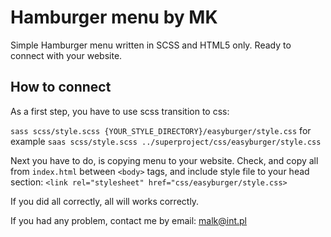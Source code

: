 # Hamburger menu by MK

Simple Hamburger menu written in SCSS and HTML5 only. Ready to connect with your website.

## How to connect

As a first step, you have to use scss transition to css:

``` sass scss/style.scss {YOUR_STYLE_DIRECTORY}/easyburger/style.css ```
for example
``` saas scss/style.scss ../superproject/css/easyburger/style.css ```

Next you have to do, is copying menu to your website. Check, and copy all from ```index.html``` between ```<body>``` tags, and include style file to your head section:
``` <link rel="stylesheet" href="css/easyburger/style.css> ```

If you did all correctly, all will works correctly.

If you had any problem, contact me by email: malk@int.pl



